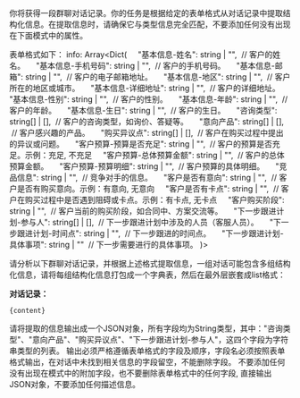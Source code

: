 你将获得一段群聊对话记录。你的任务是根据给定的表单格式从对话记录中提取结构化信息。在提取信息时，请确保它与类型信息完全匹配，不要添加任何没有出现在下面模式中的属性。


表单格式如下：
info: Array<Dict(
    "基本信息-姓名": string | "",  // 客户的姓名。
    "基本信息-手机号码": string | "",  // 客户的手机号码。
    "基本信息-邮箱": string | "",  // 客户的电子邮箱地址。
    "基本信息-地区": string | "",  // 客户所在的地区或城市。
    "基本信息-详细地址": string | "",  // 客户的详细地址。
    "基本信息-性别": string | "",  // 客户的性别。
    "基本信息-年龄": string | "",  // 客户的年龄。
    "基本信息-生日": string | "",  // 客户的生日。
    "咨询类型": string[] | [],  // 客户的咨询类型，如询价、答疑等。
    "意向产品": string[] | [],  // 客户感兴趣的产品。
    "购买异议点": string[] | [],  // 客户在购买过程中提出的异议或问题。
    "客户预算-预算是否充足": string | "",  // 客户的预算是否充足。示例：充足, 不充足
    "客户预算-总体预算金额": string | "",  // 客户的总体预算金额。
    "客户预算-预算明细": string | "",  // 客户预算的具体明细。
    "竞品信息": string | "",  // 竞争对手的信息。
    "客户是否有意向": string | "",  // 客户是否有购买意向。示例：有意向, 无意向
    "客户是否有卡点": string | "",  // 客户在购买过程中是否遇到阻碍或卡点。示例：有卡点, 无卡点
    "客户购买阶段": string | "",  // 客户当前的购买阶段，如合同中、方案交流等。
    "下一步跟进计划-参与人": string[] | [],  // 下一步跟进计划中涉及的人员（客服人员）。
    "下一步跟进计划-时间点": string | "",  // 下一步跟进的时间点。
    "下一步跟进计划-具体事项": string | ""  // 下一步需要进行的具体事项。
)>

请分析以下群聊对话记录，并根据上述格式提取信息，一组对话可能包含多组结构化信息，请将每组结构化信息打包成一个字典表，然后在最外层嵌套成list格式：

**对话记录：**
```
{content}
```

请将提取的信息输出成一个JSON对象，所有字段均为String类型，其中："咨询类型"、"意向产品"、"购买异议点"、"下一步跟进计划-参与人"，这四个字段为字符串类型的列表。
输出必须严格遵循表单格式的字段及顺序，字段名必须按照表单格式输出，在对话中未找到相关信息的字段留空，不能删除字段。
不要添加任何没有出现在模式中的附加字段，也不要删除表单格式中的任何字段, 直接输出JSON对象，不要添加任何描述信息。
